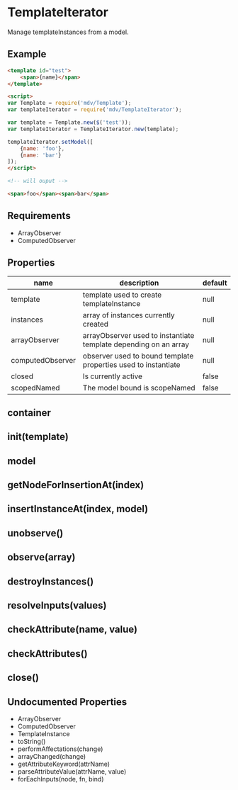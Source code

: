 TemplateIterator
=============

Manage templateInstances from a model.

## Example

```html
<template id="test">
	<span>{name}</span>
</template>

<script>
var Template = require('mdv/Template');
var templateIterator = require('mdv/TemplateIterator');

var template = Template.new($('test'));
var templateIterator = TemplateIterator.new(template);

templateIterator.setModel([
	{name: 'foo'},
	{name: 'bar'}
]);
</script>

<!-- will ouput -->

<span>foo</span><span>bar</span>
```

## Requirements

- ArrayObserver
- ComputedObserver

## Properties

name 			| description									| default
--------------- | --------------------------------------------- | ----------------
template 		| template used to create templateInstance 		| null
instances 		| array of instances currently created 			| null
arrayObserver 	| arrayObserver used to instantiate template depending on an array | null	
computedObserver| observer used to bound template properties used to instantiate | null
closed			| Is currently active							| false
scopedNamed		| The model bound is scopeNamed 				| false

## container

## init(template)

## model

## getNodeForInsertionAt(index)

## insertInstanceAt(index, model)

## unobserve()

## observe(array)

## destroyInstances()

## resolveInputs(values)

## checkAttribute(name, value)

## checkAttributes()

## close()

## Undocumented Properties

- ArrayObserver
- ComputedObserver
- TemplateInstance
- toString()
- performAffectations(change)
- arrayChanged(change)
- getAttributeKeyword(attrName)
- parseAttributeValue(attrName, value)
- forEachInputs(node, fn, bind)

